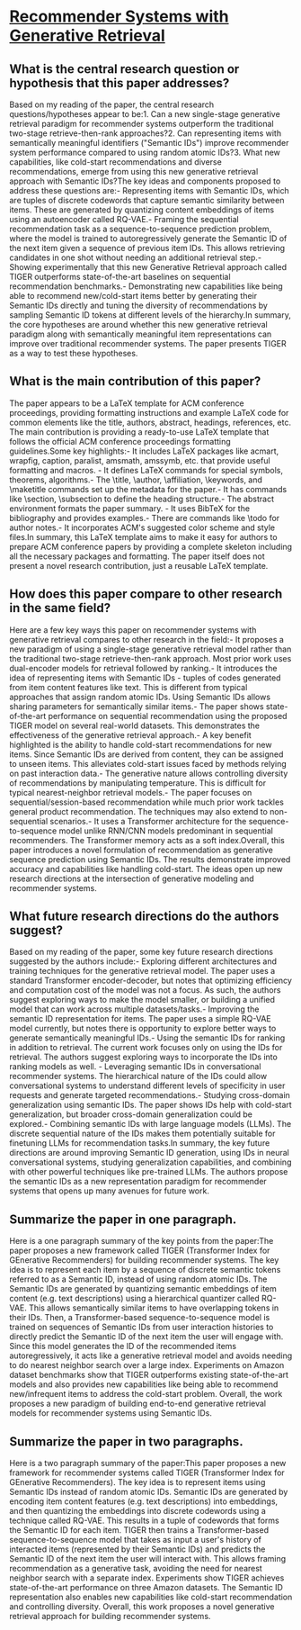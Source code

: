 # [Recommender Systems with Generative Retrieval](https://arxiv.org/abs/2305.05065)

## What is the central research question or hypothesis that this paper addresses?

Based on my reading of the paper, the central research questions/hypotheses appear to be:1. Can a new single-stage generative retrieval paradigm for recommender systems outperform the traditional two-stage retrieve-then-rank approaches?2. Can representing items with semantically meaningful identifiers ("Semantic IDs") improve recommender system performance compared to using random atomic IDs?3. What new capabilities, like cold-start recommendations and diverse recommendations, emerge from using this new generative retrieval approach with Semantic IDs?The key ideas and components proposed to address these questions are:- Representing items with Semantic IDs, which are tuples of discrete codewords that capture semantic similarity between items. These are generated by quantizing content embeddings of items using an autoencoder called RQ-VAE.- Framing the sequential recommendation task as a sequence-to-sequence prediction problem, where the model is trained to autoregressively generate the Semantic ID of the next item given a sequence of previous item IDs. This allows retrieving candidates in one shot without needing an additional retrieval step.- Showing experimentally that this new Generative Retrieval approach called TIGER outperforms state-of-the-art baselines on sequential recommendation benchmarks.- Demonstrating new capabilities like being able to recommend new/cold-start items better by generating their Semantic IDs directly and tuning the diversity of recommendations by sampling Semantic ID tokens at different levels of the hierarchy.In summary, the core hypotheses are around whether this new generative retrieval paradigm along with semantically meaningful item representations can improve over traditional recommender systems. The paper presents TIGER as a way to test these hypotheses.


## What is the main contribution of this paper?

The paper appears to be a LaTeX template for ACM conference proceedings, providing formatting instructions and example LaTeX code for common elements like the title, authors, abstract, headings, references, etc. The main contribution is providing a ready-to-use LaTeX template that follows the official ACM conference proceedings formatting guidelines.Some key highlights:- It includes LaTeX packages like acmart, wrapfig, caption, paralist, amsmath, amssymb, etc. that provide useful formatting and macros. - It defines LaTeX commands for special symbols, theorems, algorithms.- The \title, \author, \affiliation, \keywords, and \maketitle commands set up the metadata for the paper.- It has commands like \section, \subsection to define the heading structure.- The abstract environment formats the paper summary. - It uses BibTeX for the bibliography and provides examples.- There are commands like \todo for author notes.- It incorporates ACM's suggested color scheme and style files.In summary, this LaTeX template aims to make it easy for authors to prepare ACM conference papers by providing a complete skeleton including all the necessary packages and formatting. The paper itself does not present a novel research contribution, just a reusable LaTeX template.


## How does this paper compare to other research in the same field?

Here are a few key ways this paper on recommender systems with generative retrieval compares to other research in the field:- It proposes a new paradigm of using a single-stage generative retrieval model rather than the traditional two-stage retrieve-then-rank approach. Most prior work uses dual-encoder models for retrieval followed by ranking.- It introduces the idea of representing items with Semantic IDs - tuples of codes generated from item content features like text. This is different from typical approaches that assign random atomic IDs. Using Semantic IDs allows sharing parameters for semantically similar items.- The paper shows state-of-the-art performance on sequential recommendation using the proposed TIGER model on several real-world datasets. This demonstrates the effectiveness of the generative retrieval approach.- A key benefit highlighted is the ability to handle cold-start recommendations for new items. Since Semantic IDs are derived from content, they can be assigned to unseen items. This alleviates cold-start issues faced by methods relying on past interaction data.- The generative nature allows controlling diversity of recommendations by manipulating temperature. This is difficult for typical nearest-neighbor retrieval models.- The paper focuses on sequential/session-based recommendation while much prior work tackles general product recommendation. The techniques may also extend to non-sequential scenarios.- It uses a Transformer architecture for the sequence-to-sequence model unlike RNN/CNN models predominant in sequential recommenders. The Transformer memory acts as a soft index.Overall, this paper introduces a novel formulation of recommendation as generative sequence prediction using Semantic IDs. The results demonstrate improved accuracy and capabilities like handling cold-start. The ideas open up new research directions at the intersection of generative modeling and recommender systems.


## What future research directions do the authors suggest?

Based on my reading of the paper, some key future research directions suggested by the authors include:- Exploring different architectures and training techniques for the generative retrieval model. The paper uses a standard Transformer encoder-decoder, but notes that optimizing efficiency and computation cost of the model was not a focus. As such, the authors suggest exploring ways to make the model smaller, or building a unified model that can work across multiple datasets/tasks.- Improving the semantic ID representation for items. The paper uses a simple RQ-VAE model currently, but notes there is opportunity to explore better ways to generate semantically meaningful IDs.- Using the semantic IDs for ranking in addition to retrieval. The current work focuses only on using the IDs for retrieval. The authors suggest exploring ways to incorporate the IDs into ranking models as well. - Leveraging semantic IDs in conversational recommender systems. The hierarchical nature of the IDs could allow conversational systems to understand different levels of specificity in user requests and generate targeted recommendations.- Studying cross-domain generalization using semantic IDs. The paper shows IDs help with cold-start generalization, but broader cross-domain generalization could be explored.- Combining semantic IDs with large language models (LLMs). The discrete sequential nature of the IDs makes them potentially suitable for finetuning LLMs for recommendation tasks.In summary, the key future directions are around improving Semantic ID generation, using IDs in neural conversational systems, studying generalization capabilities, and combining with other powerful techniques like pre-trained LLMs. The authors propose the semantic IDs as a new representation paradigm for recommender systems that opens up many avenues for future work.


## Summarize the paper in one paragraph.

Here is a one paragraph summary of the key points from the paper:The paper proposes a new framework called TIGER (Transformer Index for GEnerative Recommenders) for building recommender systems. The key idea is to represent each item by a sequence of discrete semantic tokens referred to as a Semantic ID, instead of using random atomic IDs. The Semantic IDs are generated by quantizing semantic embeddings of item content (e.g. text descriptions) using a hierarchical quantizer called RQ-VAE. This allows semantically similar items to have overlapping tokens in their IDs. Then, a Transformer-based sequence-to-sequence model is trained on sequences of Semantic IDs from user interaction histories to directly predict the Semantic ID of the next item the user will engage with. Since this model generates the ID of the recommended items autoregressively, it acts like a generative retrieval model and avoids needing to do nearest neighbor search over a large index. Experiments on Amazon dataset benchmarks show that TIGER outperforms existing state-of-the-art models and also provides new capabilities like being able to recommend new/infrequent items to address the cold-start problem. Overall, the work proposes a new paradigm of building end-to-end generative retrieval models for recommender systems using Semantic IDs.


## Summarize the paper in two paragraphs.

Here is a two paragraph summary of the paper:This paper proposes a new framework for recommender systems called TIGER (Transformer Index for GEnerative Recommenders). The key idea is to represent items using Semantic IDs instead of random atomic IDs. Semantic IDs are generated by encoding item content features (e.g. text descriptions) into embeddings, and then quantizing the embeddings into discrete codewords using a technique called RQ-VAE. This results in a tuple of codewords that forms the Semantic ID for each item. TIGER then trains a Transformer-based sequence-to-sequence model that takes as input a user's history of interacted items (represented by their Semantic IDs) and predicts the Semantic ID of the next item the user will interact with. This allows framing recommendation as a generative task, avoiding the need for nearest neighbor search with a separate index. Experiments show TIGER achieves state-of-the-art performance on three Amazon datasets. The Semantic ID representation also enables new capabilities like cold-start recommendation and controlling diversity. Overall, this work proposes a novel generative retrieval approach for building recommender systems.
